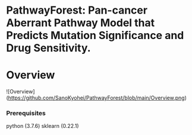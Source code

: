 # PathwayForest: Pan-cancer Aberrant Pathway Model that Predicts Mutation Significance and Drug Sensitivity.

# Overview
![Overview] (https://github.com/SanoKyohei/PathwayForest/blob/main/Overview.png)

### Prerequisites
python (3.7.6) 
sklearn (0.22.1) 
